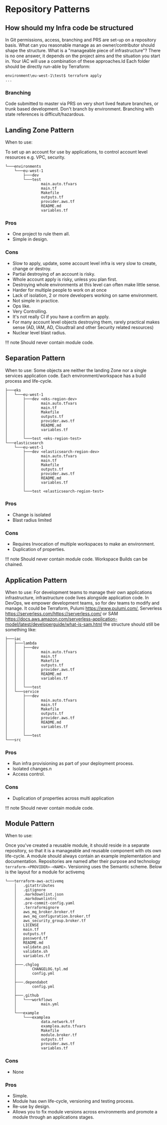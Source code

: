 # Repository Patterns

## How should my Infra code be structured

In Git permissions, access, branching and PRS are set-up on a repository basis.
What can you reasonable manage as an owner/contributor should shape the structure.
What is a "manageable piece of infrastructure"?
There is no one answer, it depends on the project aims and the situation you start in. Your IAC will use a combination of these approaches.ld
Each folder should be directly run-able by Terraform:

```cli
environment\eu-west-1\test$ terraform apply
...
```

### Branching

Code submitted to master via PRS on very short lived feature branches, or trunk based development. Don't branch by environment. Branching with state references is difficult/hazardous.

## Landing Zone Pattern

When to use:

To set up an account for use by applications, to control account level resources e.g. VPC, security.

```tree
└───environments
    └───eu-west-1
        ├───dev
        └───test
                main.auto.tfvars
                main.tf
                Makefile
                outputs.tf
                provider.aws.tf
                README.md
                variables.tf
```

### Pros

- One project to rule them all.
- Simple in design.

### Cons

- Slow to apply, update, some account level infra is very slow to create, change or destroy.
- Partial destroying of an account is risky.
- Whole account apply is risky, unless you plan first.
- Destroying whole environments at this level can often make little sense.
- Harder for multiple people to work on at once
- Lack of isolation, 2 or more developers working on same environment.
- Not simple in practice.
- Ops like.
- Very Controlling.
- It's not really CI if you have a confirm an apply.
- For many account level objects destroying them, rarely practical makes sense  (AD, IAM, AD, Cloudtrail and other Security related resources)
- Nuclear level blast radius.
  
!!! note
    Should never contain module code.

## Separation Pattern

When to use:
Some objects are neither the landing Zone nor a single services application code.
Each environment/workspace <name> has a build process and life-cycle.

```tree
├───eks
│   └───eu-west-1
│       ├───dev <eks-region-dev>
│       │       main.auto.tfvars
│       │       main.tf
│       │       Makefile
│       │       outputs.tf
│       │       provider.aws.tf
│       │       README.md
│       │       variables.tf
│       │
│       └───test <eks-region-test>
└───elasticsearch
    └───eu-west-1
        ├───dev <elasticsearch-region-dev>
        │       main.auto.tfvars
        │       main.tf
        │       Makefile
        │       outputs.tf
        │       provider.aws.tf
        │       README.md
        │       variables.tf
        │
        └───test <elasticsearch-region-test>

```

### Pros

- Change is isolated
- Blast radius limited

### Cons

- Requires Invocation of multiple workspaces to make an environment.
- Duplication of properties.

!!! note
    Should never contain module code.
    Workspace Builds can be chained.

## Application Pattern

When to use:
For development teams to manage their own applications infrastructure, infrastructure code lives alongside application code.
In DevOps, we empower development teams, so for dev teams to modify and manage.
It could be Terraform, Pulumi <https://www.pulumi.com/>, Serverless <https://serverless.com/https://serverless.com/> or SAM <https://docs.aws.amazon.com/serverless-application-model/latest/developerguide/what-is-sam.html> the structure should still be something like:

```tree
├───iac
│   ├───lambda
│   │   ├───dev
│   │   │       main.auto.tfvars
│   │   │       main.tf
│   │   │       Makefile
│   │   │       outputs.tf
│   │   │       provider.aws.tf
│   │   │       README.md
│   │   │       variables.tf
│   │   │
│   │   └───test
│   └───service
│       ├───dev
│       │       main.auto.tfvars
│       │       main.tf
│       │       Makefile
│       │       outputs.tf
│       │       provider.aws.tf
│       │       README.md
│       │       variables.tf
│       │
│       └───test
└───src
```

### Pros

- Run infra provisioning as part of your deployment process.
- Isolated changes.n
- Access control.

### Cons

- Duplication of properties across multi application

!!! note
    Should never contain module code.

## Module Pattern

When to use:

Once you've created a reusable module, it should reside in a separate repository, so that it is a manageable and reusable component with ots own life-cycle.
A module should always contain an example implementation and documentation. Repositories are named after their purpose and technology `terraform-<PROVIDER>-<NAME>`.
Versioning uses the Semantic scheme.
Below is the layout for a module for activemq

```tree
└───terraform-aws-activemq
    │   .gitattributes
    │   .gitignore
    │   .markdownlint.json
    │   .markdownlintrc
    │   .pre-commit-config.yaml
    │   .terraformignore
    │   aws_mq_broker.broker.tf
    │   aws_mq_configuration.broker.tf
    │   aws_security_group.broker.tf
    │   LICENSE
    │   main.tf
    │   outputs.tf
    │   password.tf
    │   README.md
    │   validate.ps1
    │   validate.sh
    │   variables.tf
    │   
    ├───.chglog
    │       CHANGELOG.tpl.md
    │       config.yml
    │       
    ├───.dependabot
    │       config.yml
    │       
    ├───.github
    │   └───workflows
    │           main.yml
    │           
    └───example
        └───examplea
                data.network.tf
                examplea.auto.tfvars
                Makefile
                module.broker.tf
                outputs.tf
                provider.aws.tf
                variables.tf
```

### Cons

- None

### Pros

- Simple.
- Module has own life-cycle, versioning and testing process.
- Re-use by design.
- Allows you to fix module versions across environments and promote a module through an applications stages.
